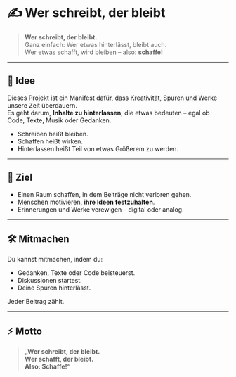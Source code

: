 # ✍️ Wer schreibt, der bleibt

> **Wer schreibt, der bleibt.**  
> Ganz einfach: Wer etwas hinterlässt, bleibt auch.  
> Wer etwas schafft, wird bleiben – also: **schaffe!**

---

## 🌱 Idee

Dieses Projekt ist ein Manifest dafür, dass Kreativität, Spuren und Werke unsere Zeit überdauern.  
Es geht darum, **Inhalte zu hinterlassen**, die etwas bedeuten – egal ob Code, Texte, Musik oder Gedanken.  

- Schreiben heißt bleiben.  
- Schaffen heißt wirken.  
- Hinterlassen heißt Teil von etwas Größerem zu werden.  

---

## 🚀 Ziel

- Einen Raum schaffen, in dem Beiträge nicht verloren gehen.  
- Menschen motivieren, **ihre Ideen festzuhalten**.  
- Erinnerungen und Werke verewigen – digital oder analog.  

---

## 🛠️ Mitmachen

Du kannst mitmachen, indem du:  
- Gedanken, Texte oder Code beisteuerst.  
- Diskussionen startest.  
- Deine Spuren hinterlässt.  

Jeder Beitrag zählt.  

---

## ⚡ Motto

> **„Wer schreibt, der bleibt.  
> Wer schafft, der bleibt.  
> Also: Schaffe!“**
